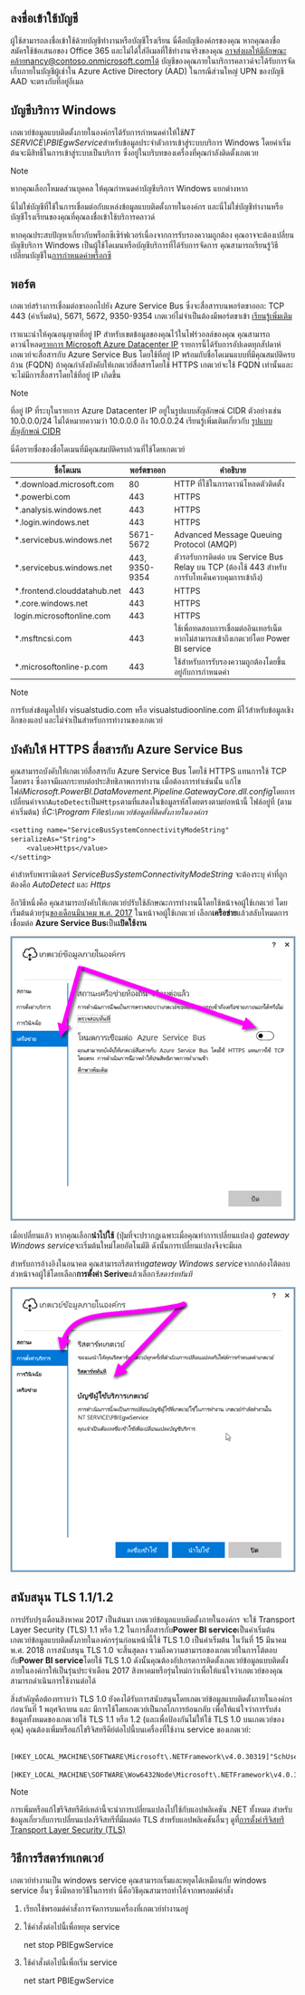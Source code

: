 ## <a name="sign-in-account"></a>ลงชื่อเข้าใช้บัญชี
ผู้ใช้สามารถลงชื่อเข้าใช้ด้วยบัญชีทำงานหรือบัญชีโรงเรียน นี่คือบัญชีองค์กรของคุณ หากคุณลงชื่อสมัครใช้ข้อเสนอของ Office 365 และไม่ได้ใส่อีเมลที่ใช้ทำงานจริงของคุณ อาจส่งผลให้มีลักษณะคล้ายnancy@contoso.onmicrosoft.comได้ บัญชีของคุณภายในบริการคลาวด์จะได้รับการจัดเก็บภายในบัญชีผู้เช่าใน Azure Active Directory (AAD) ในกรณีส่วนใหญ่ UPN ของบัญชี AAD จะตรงกับที่อยู่อีเมล

## <a name="windows-service-account"></a>บัญชีบริการ Windows
เกตเวย์ข้อมูลแบบติดตั้งภายในองค์กรได้รับการกำหนดค่าให้ใช้*NT SERVICE\PBIEgwService*สำหรับข้อมูลประจำตัวการเข้าสู่ระบบบริการ Windows โดยค่าเริ่มต้นจะมีสิทธิ์ในการเข้าสู่ระบบเป็นบริการ ซึ่งอยู่ในบริบทของเครื่องที่คุณกำลังติดตั้งเกตเวย

> [!NOTE]
> หากคุณเลือกโหมดส่วนบุคคล ให้คุณกำหนดค่าบัญชีบริการ Windows แยกต่างหาก
> 
> 

นี่ไม่ใช่บัญชีที่ใช้ในการเชื่อมต่อกับแหล่งข้อมูลแบบติดตั้งภายในองค์กร  และนี่ไม่ใช่บัญชีทำงานหรือบัญชีโรงเรียนของคุณที่คุณลงชื่อเข้าใช้บริการคลาวด์

หากคุณประสบปัญหาเกี่ยวกับพร็อกซีเซิร์ฟเวอร์เนื่องจากการรับรองความถูกต้อง คุณอาจจะต้องเปลี่ยนบัญชีบริการ Windows เป็นผู้ใช้โดเมนหรือบัญชีบริการที่ได้รับการจัดการ คุณสามารถเรียนรู้วิธีเปลี่ยนบัญชีใน[การกำหนดค่าพร็อกซี](../service-gateway-proxy.md#changing-the-gateway-service-account-to-a-domain-user)

## <a name="ports"></a>พอร์ต
เกตเวย์สร้างการเชื่อมต่อขาออกไปยัง Azure Service Bus ซึ่งจะสื่อสารบนพอร์ตขาออก: TCP 443 (ค่าเริ่มต้น), 5671, 5672, 9350-9354  เกตเวย์ไม่จำเป็นต้องมีพอร์ตขาเข้า [เรียนรู้เพิ่มเติม](https://azure.microsoft.com/documentation/articles/service-bus-fundamentals-hybrid-solutions/)

เราแนะนำให้คุณอนุญาตที่อยู่ IP สำหรับเขตข้อมูลของคุณไว้ในไฟร์วอลล์ของคุณ คุณสามารถดาวน์โหลด[รายการ Microsoft Azure Datacenter IP](https://www.microsoft.com/download/details.aspx?id=41653) รายการนี้ได้รับการอัปเดตทุกสัปดาห์ เกตเวย์จะสื่อสารกับ Azure Service Bus โดยใช้ที่อยู่ IP พร้อมกับชื่อโดเมนแบบที่มีคุณสมบัติครบถ้วน (FQDN) ถ้าคุณกำลังบังคับให้เกตเวย์สื่อสารโดยใช้ HTTPS เกตเวย์จะใช้ FQDN เท่านั้นและจะไม่มีการสื่อสารโดยใช้ที่อยู่ IP เกิดขึ้น

> [!NOTE]
> ที่อยู่ IP ที่ระบุในรายการ Azure Datacenter IP อยู่ในรูปแบบสัญลักษณ์ CIDR ตัวอย่างเช่น 10.0.0.0/24 ไม่ได้หมายความว่า 10.0.0.0 ถึง 10.0.0.24 เรียนรู้เพิ่มเติมเกี่ยวกับ [รูปแบบสัญลักษณ์ CIDR ](http://whatismyipaddress.com/cidr)
> 
> 

นี่คือรายชื่อของชื่อโดเมนที่มีคุณสมบัติครบถ้วนที่ใช้โดยเกตเวย์

| ชื่อโดเมน | พอร์ตขาออก | คำอธิบาย |
| --- | --- | --- |
| *.download.microsoft.com |80 |HTTP ที่ใช้ในการดาวน์โหลดตัวติดตั้ง |
| *.powerbi.com |443 |HTTPS |
| *.analysis.windows.net |443 |HTTPS |
| *.login.windows.net |443 |HTTPS |
| *.servicebus.windows.net |5671-5672 |Advanced Message Queuing Protocol (AMQP) |
| *.servicebus.windows.net |443, 9350-9354 |ตัวรอรับการติดต่อ บน Service Bus Relay บน TCP (ต้องใช้ 443 สำหรับการรับโทเค็นควบคุมการเข้าถึง) |
| *.frontend.clouddatahub.net |443 |HTTPS |
| *.core.windows.net |443 |HTTPS |
| login.microsoftonline.com |443 |HTTPS |
| *.msftncsi.com |443 |ใช้เพื่อทดสอบการเชื่อมต่ออินเทอร์เน็ตหากไม่สามารถเข้าถึงเกตเวย์โดย Power BI service |
| *.microsoftonline-p.com |443 |ใช้สำหรับการรับรองความถูกต้องโดยขึ้นอยู่กับการกำหนดค่า |

> [!NOTE]
> การรับส่งข้อมูลไปยัง visualstudio.com หรือ visualstudioonline.com มีไว้สำหรับข้อมูลเชิงลึกของแอป และไม่จำเป็นสำหรับการทำงานของเกตเวย์
> 
> 

## <a name="forcing-https-communication-with-azure-service-bus"></a>บังคับให้ HTTPS สื่อสารกับ Azure Service Bus
คุณสามารถบังคับให้เกตเวย์สื่อสารกับ Azure Service Bus โดยใช้ HTTPS แทนการใช้ TCP โดยตรง ซึ่งอาจมีผลกระทบต่อประสิทธิภาพการทำงาน เมื่อต้องการทำเช่นนั้น แก้ไขไฟล์*Microsoft.PowerBI.DataMovement.Pipeline.GatewayCore.dll.config*โดยการเปลี่ยนค่าจาก`AutoDetect`เป็น`Https`ตามที่แสดงในข้อมูลรหัสโดยตรงตามย่อหน้านี้ ไฟล์อยู่ที่ (ตามค่าเริ่มต้น) ที่*C:\Program Files\เกตเวย์ข้อมูลที่ติดตั้งภายในองค์กร*

```
<setting name="ServiceBusSystemConnectivityModeString" serializeAs="String">
    <value>Https</value>
</setting>
```

ค่าสำหรับพารามิเตอร์ *ServiceBusSystemConnectivityModeString* จะต้องระบุ ค่าที่ถูกต้องคือ *AutoDetect* และ *Https* 

อีกวิธีหนึ่งคือ คุณสามารถบังคับให้เกตเวย์ปรับใช้ลักษณะการทำงานนี้โดยใช้หน้าจอผู้ใช้เกตเวย์ โดยเริ่มต้นด้วยรุ่น[ของเดือนมีนาคม พ.ศ. 2017](https://powerbi.microsoft.com/blog/power-bi-gateways-march-update/) ในหน้าจอผู้ใช้เกตเวย์ เลือก**เครือข่าย**แล้วสลับโหมดการเชื่อมต่อ **Azure Service Bus**เป็น**เปิดใช้งาน**

![](./media/gateway-onprem-accounts-ports-more/gw-onprem_01.png)

เมื่อเปลี่ยนแล้ว หากคุณเลือก**นำไปใช้** (ปุ่มที่จะปรากฏเฉพาะเมื่อคุณทำการเปลี่ยนแปลง) *gateway Windows service*จะเริ่มต้นใหม่โดยอัตโนมัติ ดังนั้นการเปลี่ยนแปลงจึงจะมีผล

สำหรับการอ้างอิงในอนาคต คุณสามารถรีสตาร์ท*gateway Windows service*จากกล่องโต้ตอบส่วหน้าจอผู้ใช้โดยเลือก**การตั้งค่า Serive**แล้วเลือก*รีสตาร์ททันที*

![](./media/gateway-onprem-accounts-ports-more/gw-onprem_02.png)

## <a name="support-for-tls-1112"></a>สนับสนุน TLS 1.1/1.2
การปรับปรุงเดือนสิงหาคม 2017 เป็นต้นมา เกตเวย์ข้อมูลแบบติดตั้งภายในองค์กร จะใช้ Transport Layer Security (TLS) 1.1 หรือ 1.2 ในการสื่อสารกับ**Power BI service**เป็นค่าเริ่มต้น เกตเวย์ข้อมูลแบบติดตั้งภายในองค์กรรุ่นก่อนหน้านี้ใช้ TLS 1.0 เป็นค่าเริ่มต้น ในวันที่ 15 มีนาคม พ.ศ. 2018 การสนับสนุน TLS 1.0 จะสิ้นสุดลง รวมถึงความสามารถของเกตเวย์ในการโต้ตอบกับ**Power BI service**โดยใช้ TLS 1.0 ดังนั้นคุณต้องอัปเกรดการติดตั้งเกตเวย์ข้อมูลแบบติดตั้งภายในองค์กรให้เป็นรุ่นประจำเดือน 2017 สิงหาคมหรือรุ่นใหม่กว่าเพื่อให้แน่ใจว่าเกตเวย์ของคุณสามารถดำเนินการใช้งานต่อได้

สิ่งสำคัญคือต้องทราบว่า TLS 1.0 ยังคงได้รับการสนับสนุนโดยเกตเวย์ข้อมูลแบบติดตั้งภายในองค์กรก่อนวันที่ 1 พฤศจิกายน และ มีการใช้โดยเกตเวย์เป็นกลไกการย้อนกลับ เพื่อให้แน่ใจว่าการรับส่งข้อมูลทั้งหมดของเกตเวย์ใช้ TLS 1.1 หรือ 1.2 (และเพื่อป้องกันไม่ให้ใช้ TLS 1.0 บนเกตเวย์ของคุณ) คุณต้องเพิ่มหรือแก้ไขรีจิสทรีคีย์ต่อไปนี้บนเครื่องที่ใช้งาน service ของเกตเวย์:

        [HKEY_LOCAL_MACHINE\SOFTWARE\Microsoft\.NETFramework\v4.0.30319]"SchUseStrongCrypto"=dword:00000001
        [HKEY_LOCAL_MACHINE\SOFTWARE\Wow6432Node\Microsoft\.NETFramework\v4.0.30319]"SchUseStrongCrypto"=dword:00000001

> [!NOTE]
> การเพิ่มหรือแก้ไขรีจิสทรีคีย์เหล่านี้จะนำการเปลี่ยนแปลงไปใช้กับแอปพลิเคชัน .NET ทั้งหมด สำหรับข้อมูลเกี่ยวกับการเปลี่ยนแปลงรีจิสทรีที่มีผลต่อ TLS สำหรับแอปพลิเคชันอื่นๆ ดูที่[การตั้งค่ารีจิสทรี Transport Layer Security (TLS)](https://docs.microsoft.com/windows-server/security/tls/tls-registry-settings)
> 
> 

## <a name="how-to-restart-the-gateway"></a>วิธีการรีสตาร์ทเกตเวย์
เกตเวย์ทำงานเป็น windows service คุณสามารถเริ่มและหยุดได้เหมือนกับ windows service อื่นๆ ซึ่งมีหลายวิธีในการทำ นี่คือวิธีคุณสามารถทำได้จากพรอมต์คำสั่ง

1. เรียกใช้พรอมต์คำสั่งการจัดการบนเครื่องที่เกตเวย์ทำงานอยู่
2. ใช้คำสั่งต่อไปนี้เพื่อหยุด service
   
   net stop PBIEgwService
3. ใช้คำสั่งต่อไปนี้เพื่อเริ่ม service
   
   net start PBIEgwService

